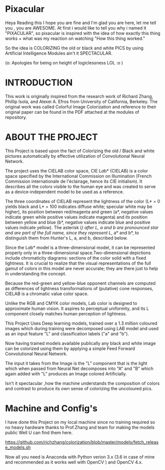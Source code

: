 # Pixacular
 
Heya Reading this I hope you are fine and I'm glad you are here, let me tell you , you are AWESOME. 
At first i would like to tell you why i named it "PIXACULAR", so pixacular is inspired with the idea of how exactly this thing works + what was my reaction on watching "How this thing worked."
 
So the idea is COLORIZING the old or black and white PICS by using Artificial Intelligence Modules ain't it SPECTACULAR.

(o: Apologies for being on height of logiclessness LOL :o )


# INTRODUCTION

This work is originally inspired from the research work of Richard Zhang, Phillip Isola, and Alexei A. Efros from University of California, Berkeley.
The original work was called Colorful Image Colorization and reference to their original paper can be found in the PDF attached at the modules of repository.


# ABOUT THE PROJECT
 
This Project is based upon the fact of Colorizing the old / Black and white pictures automatically by effective utilization of Convolutional Neural Network.

The project uses the CIELAB color space, CIE L*a*b* (CIELAB) is a color space specified by the International Commission on Illumination (French Commission internationale de l'éclairage, hence its CIE initialism). It describes all the colors visible to the human eye and was created to serve as a device-independent model to be used as a reference.

The three coordinates of CIELAB represent the lightness of the color (L* = 0 yields black and L* = 100 indicates diffuse white; specular white may be higher), its position between red/magenta and green (a*, negative values indicate green while positive values indicate magenta) and its position between yellow and blue (b*, negative values indicate blue and positive values indicate yellow). The asterisk (*) after L, a and b are pronounced star and are part of the full name, since they represent L*, a* and b*, to distinguish them from Hunter's L, a, and b, described below.

Since the L*a*b* model is a three-dimensional model, it can be represented properly only in a three-dimensional space.Two-dimensional depictions include chromaticity diagrams: sections of the color solid with a fixed lightness. It is crucial to realize that the visual representations of the full gamut of colors in this model are never accurate; they are there just to help in understanding the concept.

Because the red-green and yellow-blue opponent channels are computed as differences of lightness transformations of (putative) cone responses, CIELAB is a chromatic value color space.

Unlike the RGB and CMYK color models, Lab color is designed to approximate human vision. It aspires to perceptual uniformity, and its L component closely matches human perception of lightness.

This Project Uses Deep learning models, trained over a 1.3 million coloured images which during training were decomposed using LAB model and used as an input feature "L" and classification labels ("a" and "b").

Now having trained models available publically any black and white image can be colorized using them by applying a simple Feed Forward Convolutional Neural Network.

The input it takes from the Image is the "L" component that is the light which when passed from Neural Net decomposes into "A" and "B" which again added with "L" produces an Image colored Artificially.

Isn't it spectacular ,how the machine understands the composition of colors and contrast to produce its own sense of colorizing the uncoloured pics.

# Machine and Config's

I have done this Project on my local machine since no training required so no heavy hardware thanks to Prof.Zhang and team for making the models public Well U can find them here.

https://github.com/richzhang/colorization/blob/master/models/fetch_release_models.sh

Now all you need is Anaconda with Python verion 3.x (3.6 in case of mine and recommended as it works well with OpenCV ) and OpenCV 4.x.
